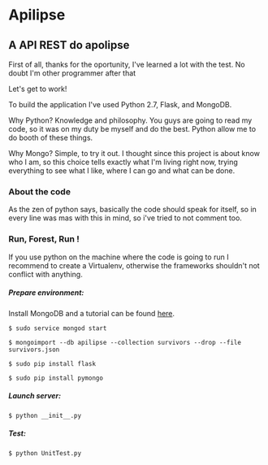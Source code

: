 # Apilipse
## A API REST do apolipse

First of all, thanks for the oportunity, I've learned a lot with the test. No doubt I'm other programmer after that

Let's get to work!

To build the application I've used Python 2.7, Flask, and MongoDB.

Why Python? Knowledge and philosophy. You guys are going to read my code, so it was on my duty be myself and do the best. Python allow me to do booth of these things.

Why Mongo? Simple, to try it out. I thought since this project is about know who I am, so this choice tells exactly what I'm living right now, trying everything to see what I like, where I can go and what can be done.

### About the code

As the zen of python says, basically the code should speak for itself, so in every line was mas with this in mind, so i've tried to not comment too.

### Run, Forest, Run !

If you use python on the machine where the code is going to run I recommend to create a Virtualenv, otherwise the frameworks shouldn't not conflict with anything.

##### Prepare environment:

Install MongoDB and a tutorial can be found [here](https://docs.mongodb.com/manual/tutorial/install-mongodb-on-ubuntu/).

`$ sudo service mongod start
`

`$ mongoimport --db apilipse --collection survivors --drop --file survivors.json
`

`$ sudo pip install flask
`

`$ sudo pip install pymongo
`


##### Launch server:

`$ python __init__.py
`

##### Test:

`$ python UnitTest.py
`
